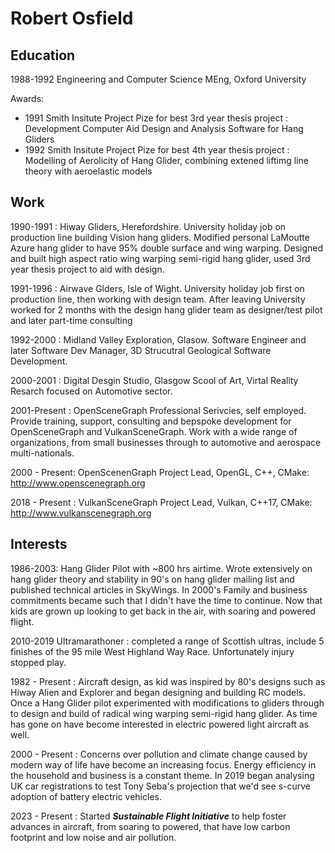 # Robert Osfield

## Education

1988-1992 Engineering and Computer Science MEng, Oxford University

Awards:
* 1991 Smith Insitute Project Pize for best 3rd year thesis project : Development Computer Aid Design and Analysis Software for Hang Gliders
* 1992 Smith Insitute Project Pize for best 4th year thesis project : Modelling of Aerolicity of Hang Glider, combining extened liftimg line theory with aeroelastic models

## Work
1990-1991 : Hiway Gliders, Herefordshire. University holiday job on production line building Vision hang gliders.
Modified personal LaMoutte Azure hang glider to have 95% double surface and wing warping.
Designed and built high aspect ratio wing warping semi-rigid hang glider, used 3rd year thesis project to aid with design.

1991-1996 : Airwave Glders, Isle of Wight. University holiday job first on production line, then working with design team.
After leaving University worked for 2 months with the design hang glider team as designer/test pilot and later part-time consulting

1992-2000 : Midland Valley Exploration, Glasow. Software Engineer and later Software Dev Manager, 3D Strucutral Geological Software Development.

2000-2001 : Digital Desgin Studio, Glasgow Scool of Art, Virtal Reality Resarch focused on Automotive sector.

2001-Present : OpenSceneGraph Professional Serivcies, self employed. Provide training, support, consulting and bepspoke development for OpenSceneGraph and VulkanSceneGraph.
Work with a wide range of organizations, from small businesses through to automotive and aerospace multi-nationals.

2000 - Present: OpenScenenGraph Project Lead, OpenGL, C++, CMake:
http://www.openscenegraph.org

2018 - Present : VulkanSceneGraph Project Lead, Vulkan, C++17, CMake: http://www.vulkanscenegraph.org

## Interests

1986-2003: Hang Glider Pilot with ~800 hrs airtime. Wrote extensively on hang glider theory and stability in 90's on hang glider mailing list and published technical articles in SkyWings. In 2000's Family and business commitments became such that I didn't have the time to continue. Now that kids are grown up looking to get back in the air, with soaring and powered flight.

2010-2019 Ultramarathoner : completed a range of Scottish ultras, include 5 finishes of the 95 mile West Highland Way Race. Unfortunately injury stopped play.

1982 - Present : Aircraft design, as kid was inspired by 80's designs such as Hiway Alien and Explorer and began designing and building RC models. Once a Hang Glider pilot experimented with modifications to gliders through to design and build of radical wing warping semi-rigid hang glider. As time has gone on have become interested in electric powered light aircraft as well.

2000 - Present : Concerns over pollution and climate change caused by modern way of life have become an increasing focus. Energy efficiency in the household and business is a constant theme. In 2019 began analysing UK car registrations to test Tony Seba's projection that we'd see s-curve adoption of battery electric vehicles.

2023 - Present : Started ***Sustainable Flight Initiative*** to help foster advances in aircraft, from soaring to powered, that have low carbon footprint and low noise and air pollution.